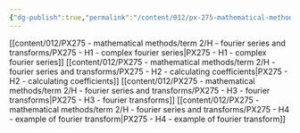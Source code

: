 ```yaml
---
{"dg-publish":true,"permalink":"/content/012/px-275-mathematical-methods/term-2/h-fourier-series-and-transforms/h-fourier-series-and-transforms/","noteIcon":"1","created":"2025-01-29T13:25:08.606+00:00","updated":"2025-02-04T18:06:47.508+00:00"}
---
```


[[content/012/PX275 - mathematical methods/term 2/H - fourier series and transforms/PX275 - H1 - complex fourier series\|PX275 - H1 - complex fourier series]]
[[content/012/PX275 - mathematical methods/term 2/H - fourier series and transforms/PX275 - H2 - calculating coefficients\|PX275 - H2 - calculating coefficients]]
[[content/012/PX275 - mathematical methods/term 2/H - fourier series and transforms/PX275 - H3 - fourier transforms\|PX275 - H3 - fourier transforms]]
[[content/012/PX275 - mathematical methods/term 2/H - fourier series and transforms/PX275 - H4 - example of fourier transform\|PX275 - H4 - example of fourier transform]]

